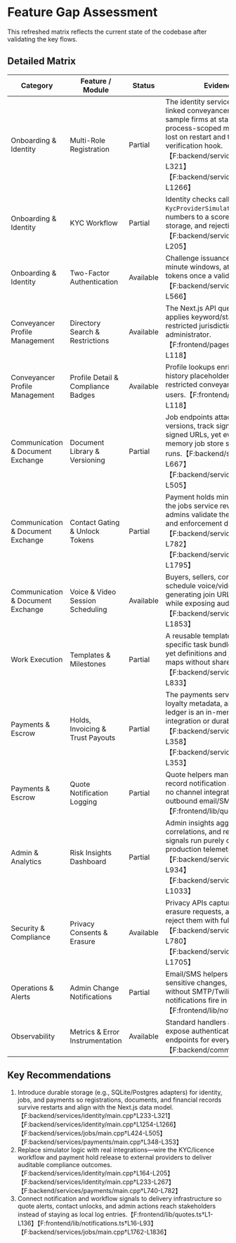 # Feature Gap Assessment

This refreshed matrix reflects the current state of the codebase after validating the key flows.

## Detailed Matrix

| Category | Feature / Module | Status | Evidence & Gap Summary |
| --- | --- | --- | --- |
| Onboarding & Identity | Multi-Role Registration | Partial | The identity service provisions accounts and linked conveyancer profiles in memory, seeding sample firms at startup, but persistence relies on process-scoped maps so new registrations are lost on restart and there is no downstream verification hook.【F:backend/services/identity/main.cpp†L233-L321】【F:backend/services/identity/main.cpp†L1254-L1266】 |
| Onboarding & Identity | KYC Workflow | Partial | Identity checks call a sandbox `KycProviderSimulator` that hashes document numbers to a score; external providers, document storage, and rejection remediation are still stubs.【F:backend/services/identity/main.cpp†L164-L205】 |
| Onboarding & Identity | Two-Factor Authentication | Available | Challenge issuance and verification enforce five-minute windows, attempt limits, and mint session tokens once a valid TOTP code is supplied.【F:backend/services/identity/main.cpp†L518-L566】 |
| Conveyancer Profile Management | Directory Search & Restrictions | Available | The Next.js API queries SQLite-backed profiles, applies keyword/state filters, and suppresses restricted jurisdictions unless the viewer is an administrator.【F:frontend/pages/api/profiles/search.ts†L1-L118】 |
| Conveyancer Profile Management | Profile Detail & Compliance Badges | Available | Profile lookups enrich results with specialties, job history placeholders, and jurisdiction gating so restricted conveyancers stay hidden from public users.【F:frontend/pages/api/profiles/[id].ts†L1-L118】 |
| Communication & Document Exchange | Document Library & Versioning | Partial | Job endpoints attach encrypted document versions, track signature state, and expose signed URLs, yet everything lives inside the in-memory job store so uploads disappear between runs.【F:backend/services/jobs/main.cpp†L575-L667】【F:backend/services/jobs/main.cpp†L424-L505】 |
| Communication & Document Exchange | Contact Gating & Unlock Tokens | Partial | Payment holds mint scoped unlock tokens and the jobs service reveals contact details once admins validate them, but tokens never expire and enforcement depends on in-memory state.【F:backend/services/payments/main.cpp†L740-L782】【F:backend/services/jobs/main.cpp†L1159-L1795】 |
| Communication & Document Exchange | Voice & Video Session Scheduling | Available | Buyers, sellers, conveyancers, and admins can schedule voice/video sessions per job, generating join URLs and scoped access tokens while exposing audit-friendly listings.【F:backend/services/jobs/main.cpp†L775-L1853】 |
| Work Execution | Templates & Milestones | Partial | A reusable template library seeds jurisdiction-specific task bundles and jobs track milestones, yet definitions and job records are held in volatile maps without shared persistence.【F:backend/services/jobs/main.cpp†L360-L833】 |
| Payments & Escrow | Holds, Invoicing & Trust Payouts | Partial | The payments service models holds, invoices, loyalty metadata, and trust payouts, but every ledger is an in-memory map so no PSP integration or durable records exist yet.【F:backend/services/payments/main.cpp†L64-L358】【F:backend/services/payments/main.cpp†L348-L353】 |
| Payments & Escrow | Quote Notification Logging | Partial | Quote helpers manage lifecycle transitions and record notification attempts in SQLite, but there is no channel integration tying those records to outbound email/SMS delivery.【F:frontend/lib/quotes.ts†L1-L136】 |
| Admin & Analytics | Risk Insights Dashboard | Partial | Admin insights aggregate contact flags, IP correlations, and retention heuristics, yet the signals run purely on seeded demo jobs so production telemetry still needs wiring.【F:backend/services/jobs/main.cpp†L855-L934】【F:backend/services/jobs/main.cpp†L937-L1033】 |
| Security & Compliance | Privacy Consents & Erasure | Available | Privacy APIs capture consent, list outstanding erasure requests, and let admins approve or reject them with full audit logging.【F:backend/services/identity/main.cpp†L645-L780】【F:backend/services/identity/main.cpp†L1580-L1705】 |
| Operations & Alerts | Admin Change Notifications | Partial | Email/SMS helpers can alert admins about sensitive changes, but they silently short-circuit without SMTP/Twilio credentials so no notifications fire in most environments.【F:frontend/lib/notifications.ts†L16-L93】 |
| Observability | Metrics & Error Instrumentation | Available | Standard handlers attach structured logging and expose authenticated Prometheus metrics endpoints for every C++ service.【F:backend/common/security.h†L300-L338】 |

## Key Recommendations

1. Introduce durable storage (e.g., SQLite/Postgres adapters) for identity, jobs, and payments so registrations, documents, and financial records survive restarts and align with the Next.js data model.【F:backend/services/identity/main.cpp†L233-L321】【F:backend/services/identity/main.cpp†L1254-L1266】【F:backend/services/jobs/main.cpp†L424-L505】【F:backend/services/payments/main.cpp†L348-L353】
2. Replace simulator logic with real integrations—wire the KYC/licence workflow and payment hold release to external providers to deliver auditable compliance outcomes.【F:backend/services/identity/main.cpp†L164-L205】【F:backend/services/identity/main.cpp†L233-L267】【F:backend/services/payments/main.cpp†L740-L782】
3. Connect notification and workflow signals to delivery infrastructure so quote alerts, contact unlocks, and admin actions reach stakeholders instead of staying as local log entries.【F:frontend/lib/quotes.ts†L1-L136】【F:frontend/lib/notifications.ts†L16-L93】【F:backend/services/jobs/main.cpp†L1762-L1836】
